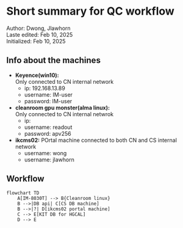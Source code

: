 # Short summary for QC workflow
Author: Dwong, Jlawhorn  
Laste edited: Feb 10, 2025  
Initialized: Feb 10, 2025  
## Info about the machines

- **Keyence(win10):**  
Only connected to CN internal network  
    - ip: 192.168.13.89
    - username: IM-user  
    - password: IM-user
- **cleanroom gpu monster(alma linux):**  
Only connected to CN internal netwrok  
    - ip: 
    - username: readout
    - password: apv256
- **ikcms02:** 
POrtal machine connected to both CN and CS internal network
    - username: wong
    - username: jlawhorn

## Workflow



```mermaid
flowchart TD
    A[IM-8030T] --> B{Cleanroom linux}
    B -->|DB api| C[CS DB machine]
    B -->|?| D[ikcms02 portal machine]
    C --> E[KIT DB for HGCAL]
    D --> E
```

